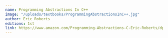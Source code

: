 ```yaml
---
name: Programming Abstractions In C++
image: "/uploads/textbooks/ProgrammingAbstractionsInC++.jpg"
author: Eric Roberts
editions: 1st
link: https://www.amazon.com/Programming-Abstractions-C-Eric-Roberts/dp/0133454843
---
```

